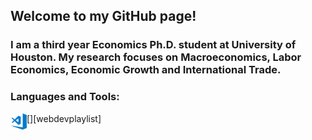 ## Welcome to my GitHub page!

### I am a third year Economics Ph.D. student at University of Houston. My research focuses on Macroeconomics, Labor Economics, Economic Growth and International Trade.

### Languages and Tools:
[<img align="left" alt="Visual Studio Code" width="26px" src="https://raw.githubusercontent.com/github/explore/80688e429a7d4ef2fca1e82350fe8e3517d3494d/topics/visual-studio-code/visual-studio-code.png" />][webdevplaylist]
<!--
**onimh/onimh** is a ✨ _special_ ✨ repository because its `README.md` (this file) appears on your GitHub profile.>
